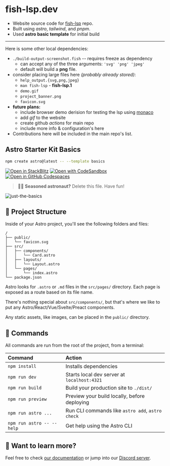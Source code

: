 # fish-lsp.dev

- Website source code for [fish-lsp](https://github.com/ndonfris/fish-lsp) repo.
- Built using _astro_, _tailwind_, and _pnpm_.
- Used __astro basic template__ for initial build

___

Here is some other local dependencies:

- `./build-output-screenshot.fish` -- requires freeze as dependency
  - can accept any of the three arguments: `'svg' 'png' 'jpeg'`
  - default will build a __png__ file.
- consider placing large files here _(probably already stored)_:
  - `help_output.{svg,png,jpeg}`
  - `man fish-lsp` - __fish-lsp.1__
  - `demo.gif`
  - `project_banner.png`
  - `favicon.svg`
- __future plans:__
  - include browser demo derision for testing the lsp using [monaco](https://www.npmjs.com/package/monaco-languageclient)
  - add _gif_ to the website
  - create github _actions_ for main repo
  - include more info & configuration's here
- Contributions here will be included in the main repo's list.

## Astro Starter Kit Basics

```sh
npm create astro@latest -- --template basics
```

[![Open in StackBlitz](https://developer.stackblitz.com/img/open_in_stackblitz.svg)](https://stackblitz.com/github/withastro/astro/tree/latest/examples/basics)
[![Open with CodeSandbox](https://assets.codesandbox.io/github/button-edit-lime.svg)](https://codesandbox.io/p/sandbox/github/withastro/astro/tree/latest/examples/basics)
[![Open in GitHub Codespaces](https://github.com/codespaces/badge.svg)](https://codespaces.new/withastro/astro?devcontainer_path=.devcontainer/basics/devcontainer.json)

> 🧑‍🚀 **Seasoned astronaut?** Delete this file. Have fun!

![just-the-basics](https://github.com/withastro/astro/assets/2244813/a0a5533c-a856-4198-8470-2d67b1d7c554)

## 🚀 Project Structure

Inside of your Astro project, you'll see the following folders and files:

```text
/
├── public/
│   └── favicon.svg
├── src/
│   ├── components/
│   │   └── Card.astro
│   ├── layouts/
│   │   └── Layout.astro
│   └── pages/
│       └── index.astro
└── package.json
```

Astro looks for `.astro` or `.md` files in the `src/pages/` directory. Each page is exposed as a route based on its file name.

There's nothing special about `src/components/`, but that's where we like to put any Astro/React/Vue/Svelte/Preact components.

Any static assets, like images, can be placed in the `public/` directory.

## 🧞 Commands

All commands are run from the root of the project, from a terminal:

| Command                   | Action                                           |
| :------------------------ | :----------------------------------------------- |
| `npm install`             | Installs dependencies                            |
| `npm run dev`             | Starts local dev server at `localhost:4321`      |
| `npm run build`           | Build your production site to `./dist/`          |
| `npm run preview`         | Preview your build locally, before deploying     |
| `npm run astro ...`       | Run CLI commands like `astro add`, `astro check` |
| `npm run astro -- --help` | Get help using the Astro CLI                     |

## 👀 Want to learn more?

Feel free to check [our documentation](https://docs.astro.build) or jump into our [Discord server](https://astro.build/chat).
